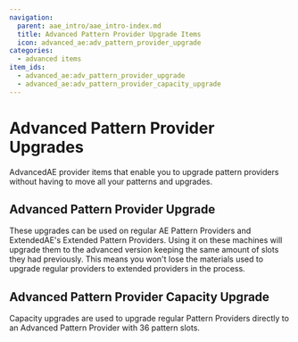 ```yaml
---
navigation:
  parent: aae_intro/aae_intro-index.md
  title: Advanced Pattern Provider Upgrade Items
  icon: advanced_ae:adv_pattern_provider_upgrade
categories:
  - advanced items
item_ids:
  - advanced_ae:adv_pattern_provider_upgrade
  - advanced_ae:adv_pattern_provider_capacity_upgrade
---
```


# Advanced Pattern Provider Upgrades

AdvancedAE provider items that enable you to upgrade pattern providers without having to move all your patterns and
upgrades.

## Advanced Pattern Provider Upgrade

<ItemImage id="advanced_ae:adv_pattern_provider_upgrade" scale="3"></ItemImage>

These upgrades can be used on regular AE Pattern Providers and ExtendedAE's Extended Pattern Providers. Using it on
these machines will upgrade them to the advanced version keeping the same amount of slots they had previously. This
means you won't lose the materials used to upgrade regular providers to extended providers in the process.

## Advanced Pattern Provider Capacity Upgrade

<ItemImage id="advanced_ae:adv_pattern_provider_capacity_upgrade" scale="3"></ItemImage>

Capacity upgrades are used to upgrade regular Pattern Providers directly to an Advanced Pattern Provider with 36 pattern
slots.
